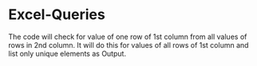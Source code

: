 # Excel-Queries

The code will check for value of one row of 1st column from all values of rows in 2nd column. It will do this for values of all rows of 1st column and list only unique elements as Output.
